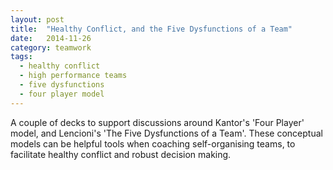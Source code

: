 ```yaml
---
layout: post
title:  "Healthy Conflict, and the Five Dysfunctions of a Team"
date:   2014-11-26
category: teamwork
tags:
  - healthy conflict
  - high performance teams
  - five dysfunctions
  - four player model
---
```

A couple of decks to support discussions around Kantor's 'Four Player' model, and Lencioni's 'The Five Dysfunctions of a Team'. These conceptual models can be helpful tools when coaching self-organising teams, to facilitate healthy conflict and robust decision making.

<script async class="speakerdeck-embed" data-id="c382c9c057800132613e3aa25d805968" data-ratio="1.33333333333333" src="//speakerdeck.com/assets/embed.js"></script>

<script async class="speakerdeck-embed" data-id="28533b3057920132613e3aa25d805968" data-ratio="1.33333333333333" src="//speakerdeck.com/assets/embed.js"></script>
